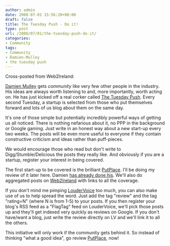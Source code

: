 ```yaml
---
author: admin
date: 2008-07-01 15:56:20+00:00
draft: false
title: The Tuesday Push - Do it!
type: post
url: /2008/07/01/the-tuesday-push-do-it/
categories:
- Community
tags:
- Community
- Damien-Mulley
- the tuesday push
---
```


Cross-posted from Web2Ireland:

[Damien Mulley](http://mulley.net/) gets _community_ like very few other people in the industry. His ideas are always worth listening to and, more importantly, worth acting on. He has just kicked off a real corker called [The Tuesday Push](http://www.mulley.net/2008/07/01/the-tuesday-push-getting-word-out-in-a-co-ordinated-way/). Every second Tuesday, a startup is selected from those who put themselves forward and lots of us blog about them on the same day.

It's one of those simple but potentially incredibly powerful ways of getting us all noticed. There is nothing nefarious about it, no PPP in the background or Google gaming. Just write in an honest way about a new start-up every two weeks. The posts will be even more useful to everyone if they contain constructive criticism and ideas rather than puff-pieces.

We would encourage those who read but don't write to Digg/Stumble/Delicious the posts they really like. And obviously if you are a startup, register your interest in being covered.

The first start-up to be covered is the brilliant [PutPlace](http://www.putplace.com/). I'll be doing my review of it later here. Damien [has already done his](http://www.mulley.net/2008/07/01/that-putplace-feeling/). We'll also do aggregated posts on [Web2Ireland](http://www.web2ireland.org/) with links to all the coverage.

If you don't mind me pimping [LouderVoice](http://www.loudervoice.com/) too much, you can also make use of us to help spread the word. Just add the tag "review" and the tag "rating=N" (where N is from 1-5) to your posts. If you then register your blog's RSS feed as a "FlagTag" feed on LouderVoice, we'll pick those posts up and they'll get indexed very quickly as reviews on Google. If you don't have/want a blog, just write the review directly on LV and we'll link it to all the others.

This initiative will only work if the community gets behind it. So instead of thinking "what a good idea", go review [PutPlace](http://www.putplace.com/), now!
